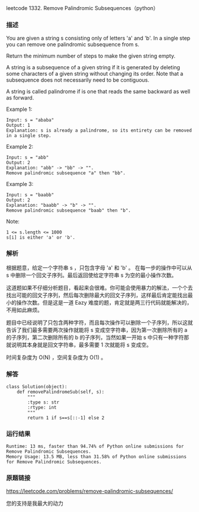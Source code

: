 leetcode  1332. Remove Palindromic Subsequences（python）




### 描述


You are given a string s consisting only of letters 'a' and 'b'. In a single step you can remove one palindromic subsequence from s.

Return the minimum number of steps to make the given string empty.

A string is a subsequence of a given string if it is generated by deleting some characters of a given string without changing its order. Note that a subsequence does not necessarily need to be contiguous.

A string is called palindrome if is one that reads the same backward as well as forward.


Example 1:

	Input: s = "ababa"
	Output: 1
	Explanation: s is already a palindrome, so its entirety can be removed in a single step.

	
Example 2:

	Input: s = "abb"
	Output: 2
	Explanation: "abb" -> "bb" -> "". 
	Remove palindromic subsequence "a" then "bb".


Example 3:

	Input: s = "baabb"
	Output: 2
	Explanation: "baabb" -> "b" -> "". 
	Remove palindromic subsequence "baab" then "b".

	


Note:

	1 <= s.length <= 1000
	s[i] is either 'a' or 'b'.


### 解析

根据题意，给定一个字符串 s ，只包含字母 'a' 和 'b' 。 在每一步的操作中可以从 s 中删除一个回文子序列。最后返回使给定字符串 s 为空的最小操作次数。

这道题如果不仔细分析题目，看起来会很难。你可能会使用暴力的解法，一个个去找出可能的回文子序列，然后每次删除最大的回文子序列，这样最后肯定能找出最小的操作次数。但是这是一道 Eazy 难度的题，肯定就是两三行代码就能解决的，不用如此麻烦。

题目中已经说明了只包含两种字符，而且每次操作可以删除一个子序列，所以这就告诉了我们最多需要两次操作就能将 s 变成空字符串，因为第一次删除所有的 a 的子序列，第二次删除所有的 b 的子序列，当然如果一开始 s 中只有一种字符那就说明其本身就是回文字符串，最多需要 1 次就能将 s 变成空。

时间复杂度为 O(N) ，空间复杂度为 O(1) 。

### 解答
				
	class Solution(object):
	    def removePalindromeSub(self, s):
	        """
	        :type s: str
	        :rtype: int
	        """
	        return 1 if s==s[::-1] else 2
	        
	        
	        

            	      
			
### 运行结果

	Runtime: 13 ms, faster than 94.74% of Python online submissions for Remove Palindromic Subsequences.
	Memory Usage: 13.5 MB, less than 31.58% of Python online submissions for Remove Palindromic Subsequences.


### 原题链接

https://leetcode.com/problems/remove-palindromic-subsequences/

您的支持是我最大的动力
